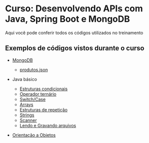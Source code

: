 # Curso: Desenvolvendo APIs com Java, Spring Boot e MongoDB
Aqui você pode conferir todos os códigos utilizados no treinamento

## Exemplos de códigos vistos durante o curso

- [MongoDB](https://github.com/acampamentodev/curso-java-spring-mongo/blob/main/mongodb/queries.md)
  - [produtos.json](https://github.com/acampamentodev/curso-java-spring-mongo/blob/main/mongodb/produtos.json)

- Java básico
  - [Estruturas condicionais](https://github.com/acampamentodev/curso-java-spring-mongo/blob/main/javaBasico/if.md)
  - [Operador ternário](https://github.com/acampamentodev/curso-java-spring-mongo/blob/main/javaBasico/ternatios.md)
  - [Switch/Case](https://github.com/acampamentodev/curso-java-spring-mongo/blob/main/javaBasico/switch.md)
  - [Arrays](https://github.com/acampamentodev/curso-java-spring-mongo/blob/main/javaBasico/arrays.md)
  - [Estruturas de repetição](https://github.com/acampamentodev/curso-java-spring-mongo/blob/main/javaBasico/lassos.md)
  - [Strings](https://github.com/acampamentodev/curso-java-spring-mongo/blob/main/javaBasico/strings.md)
  - [Scanner](https://github.com/acampamentodev/curso-java-spring-mongo/blob/main/javaBasico/scanner.md)
  - [Lendo e Gravando arquivos](https://github.com/acampamentodev/curso-java-spring-mongo/blob/main/javaBasico/files.md)
- [Orientação a Objetos](https://github.com/acampamentodev/curso-java-spring-mongo/tree/main/oo)
